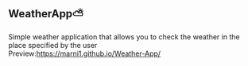 ## WeatherApp⛅
Simple weather application that allows you to check the weather in the place specified by the user<br>
Preview:https://marni1.github.io/Weather-App/
